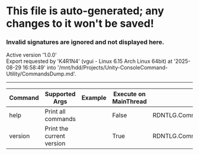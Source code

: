 ﻿# This file is auto-generated; any changes to it won't be saved!
### Invalid signatures are ignored and not displayed here.
Active version '1.0.0'<br>
Export requested by 'K4R1N4' (vgui - Linux 6.15 Arch Linux  64bit) at '2025-08-29 16:58:49' into '/mnt/hdd/Projects/Unity-ConsoleCommand-Utility/CommandsDump.md'.
<hr>
 
| Command | Supported Args | Example | Execute on MainThread | Target Method |
|---------|----------------|---------|-----------------------|---------------|
| help | Print all commands |  | False | RDNTLG.Command.HandleDumpDebugCommand |
| version | Print the current version |  | True | RDNTLG.Command.HandleVersionPrintCommand |
